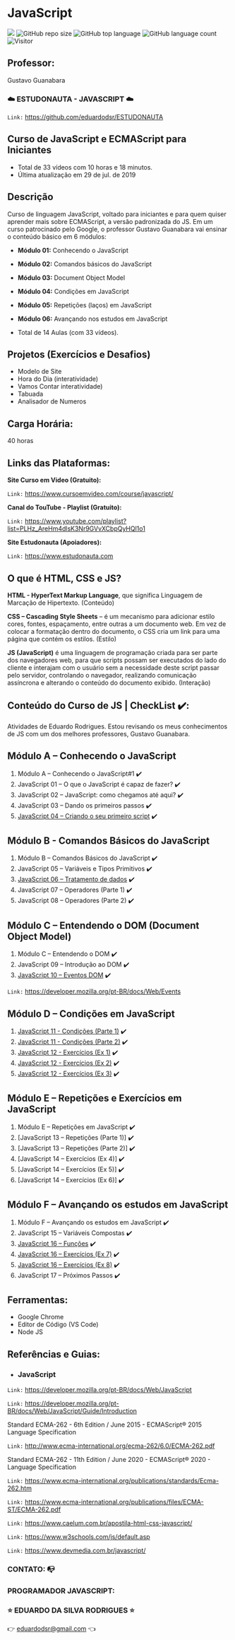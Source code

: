 # JavaScript

[![](https://img.shields.io/badge/made_by-eduardodsr-green)](https://github.com/eduardodsr/)
![GitHub repo size](https://img.shields.io/github/repo-size/eduardodsr/ESTUDONAUTA)
![GitHub top language](https://img.shields.io/github/languages/top/eduardodsr/ESTUDONAUTA)
![GitHub language count](https://img.shields.io/github/languages/count/eduardodsr/ESTUDONAUTA)
![Visitor](https://visitor-badge.glitch.me/badge?page_id=eduardodsr.ESTUDONAUTA/tree/master/JavaScript)

## Professor:

Gustavo Guanabara

### :cloud: ESTUDONAUTA - JAVASCRIPT :cloud:

``` Link: ```
<https://github.com/eduardodsr/ESTUDONAUTA>

## Curso de JavaScript e ECMAScript para Iniciantes

- Total de 33 vídeos com 10 horas e 18 minutos.
- Última atualização em 29 de jul. de 2019

## Descrição

Curso de linguagem JavaScript, voltado para iniciantes e para quem quiser aprender mais sobre ECMAScript, a versão padronizada do JS. 
Em um curso patrocinado pelo Google, o professor Gustavo Guanabara vai ensinar o conteúdo básico em 6 módulos:

- **Módulo 01:** Conhecendo o JavaScript
- **Módulo 02:** Comandos básicos do JavaScript
- **Módulo 03:** Document Object Model
- **Módulo 04:** Condições em JavaScript
- **Módulo 05:** Repetições (laços) em JavaScript
- **Módulo 06:** Avançando nos estudos em JavaScript

- Total de 14 Aulas (com 33 vídeos). 

## Projetos (Exercícios e Desafios)
- Modelo de Site
- Hora do Dia (interatividade)
- Vamos Contar interatividade)
- Tabuada
- Analisador de Numeros

## Carga Horária:
40 horas

## Links das Plataformas:

**Site Curso em Video (Gratuito):** 

``` Link: ``` <https://www.cursoemvideo.com/course/javascript/>

**Canal do TouTube - Playlist (Gratuito):** 

``` Link: ``` <https://www.youtube.com/playlist?list=PLHz_AreHm4dlsK3Nr9GVvXCbpQyHQl1o1>

**Site Estudonauta (Apoiadores):** 

``` Link: ``` <https://www.estudonauta.com>

## O que é HTML, CSS e JS?

**HTML - HyperText Markup Language**, que significa Linguagem de Marcação de Hipertexto. (Conteúdo)

**CSS – Cascading Style Sheets** – é um mecanismo para adicionar estilo cores, fontes, espaçamento, entre outras a um documento web. Em vez de colocar a formatação dentro do documento, o CSS cria um link para uma página que contém os estilos. (Estilo)

**JS (JavaScript)** é uma linguagem de programação criada para ser parte dos navegadores web, para que scripts possam ser executados do lado do cliente e interajam com o usuário sem a necessidade deste script passar pelo servidor, controlando o navegador, realizando comunicação assíncrona e alterando o conteúdo do documento exibido. (Interação)


## Conteúdo do Curso de JS | CheckList ✔️:
Atividades de Eduardo Rodrigues. Estou revisando os meus conhecimentos de JS com um dos melhores professores, Gustavo Guanabara.

## Módulo A – Conhecendo o JavaScript
01. Módulo A – Conhecendo o JavaScript#1 ✔️
01. JavaScript 01 – O que o JavaScript é capaz de fazer? ✔️
01. JavaScript 02 – JavaScript: como chegamos até aqui?  ✔️
01. JavaScript 03 – Dando os primeiros passos ✔️
01. [JavaScript 04 – Criando o seu primeiro script](https://github.com/eduardodsr/ESTUDONAUTA/tree/master/JavaScript/aula04) ✔️



## Módulo B - Comandos Básicos do JavaScript
01. Módulo B – Comandos Básicos do JavaScript  ✔️
01. JavaScript 05 – Variáveis e Tipos Primitivos  ✔️
01. [JavaScript 06 – Tratamento de dados](https://github.com/eduardodsr/ESTUDONAUTA/tree/master/JavaScript/aula06) ✔️
01. JavaScript 07 – Operadores (Parte 1) ✔️
01. JavaScript 08 – Operadores (Parte 2) ✔️

## Módulo C – Entendendo o DOM (Document Object Model)
01. Módulo C – Entendendo o DOM ✔️
01. JavaScript 09 – Introdução ao DOM	 ✔️
01. [JavaScript 10 – Eventos DOM](https://github.com/eduardodsr/ESTUDONAUTA/tree/master/JavaScript/aula10) ✔️

``` Link: ``` https://developer.mozilla.org/pt-BR/docs/Web/Events


## Módulo D – Condições em JavaScript
01. [JavaScript 11 - Condições (Parte 1)](https://github.com/eduardodsr/ESTUDONAUTA/tree/master/JavaScript/aula11) ✔️
01. [JavaScript 11 - Condições (Parte 2)](https://github.com/eduardodsr/ESTUDONAUTA/tree/master/JavaScript/aula12) ✔️
01. [JavaScript 12 - Exercícios (Ex 1)](https://github.com/eduardodsr/ESTUDONAUTA/tree/master/JavaScript/aula12ex) ✔️
01. [JavaScript 12 - Exercícios (Ex 2)](https://github.com/eduardodsr/ESTUDONAUTA/tree/master/JavaScript/aula12ex/ex14) ✔️
01. [JavaScript 12 - Exercícios (Ex 3)](https://github.com/eduardodsr/ESTUDONAUTA/tree/master/JavaScript/aula12ex/ex15) ✔️


## Módulo E – Repetições e Exercícios em JavaScript
01. Módulo E – Repetições em JavaScript ✔️
01. [JavaScript 13 – Repetições (Parte 1)] ✔️
01. [JavaScript 13 – Repetições (Parte 2)] ✔️
01. [JavaScript 14 – Exercícios (Ex 4)] ✔️
01. [JavaScript 14 – Exercícios (Ex 5)] ✔️
01. [JavaScript 14 – Exercícios (Ex 6)] ✔️


## Módulo F – Avançando os estudos em JavaScript
01. Módulo F – Avançando os estudos em JavaScript 	✔️
01. JavaScript 15 – Variáveis Compostas	✔️
01. [JavaScript 16 – Funções](https://github.com/eduardodsr/ESTUDONAUTA/tree/master/JavaScript/aula16) ✔️
01. [JavaScript 16 – Exercícios (Ex 7)](https://github.com/eduardodsr/ESTUDONAUTA/tree/master/JavaScript/aula16ex)	✔️
01. [JavaScript 16 – Exercícios (Ex 8)](https://github.com/eduardodsr/ESTUDONAUTA/tree/master/JavaScript/aula16ex) ✔️
01. JavaScript 17 – Próximos Passos	✔️

## Ferramentas:
- Google Chrome
- Editor de Código (VS Code)
- Node JS


## Referências e Guias:

- ### JavaScript

``` Link: ``` https://developer.mozilla.org/pt-BR/docs/Web/JavaScript

``` Link: ``` https://developer.mozilla.org/pt-BR/docs/Web/JavaScript/Guide/Introduction

Standard ECMA-262 - 6th Edition / June 2015 - ECMAScript® 2015 Language Specification

``` Link: ``` http://www.ecma-international.org/ecma-262/6.0/ECMA-262.pdf

Standard ECMA-262 - 11th Edition / June 2020 - ECMAScript® 2020 - Language Specification

``` Link: ``` https://www.ecma-international.org/publications/standards/Ecma-262.htm

``` Link: ``` https://www.ecma-international.org/publications/files/ECMA-ST/ECMA-262.pdf

``` Link: ``` https://www.caelum.com.br/apostila-html-css-javascript/

``` Link: ``` https://www.w3schools.com/js/default.asp

``` Link: ``` https://www.devmedia.com.br/javascript/


### CONTATO: :mailbox_with_no_mail:

###  PROGRAMADOR JAVASCRIPT: 

### :star: EDUARDO DA SILVA RODRIGUES :star:

:point_right: eduardodsr@gmail.com :point_left: 
